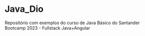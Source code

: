 # Java_Dio

Repositório com exemplos do curso de Java Básico do Santander Bootcamp 2023 - Fullstack Java+Angular